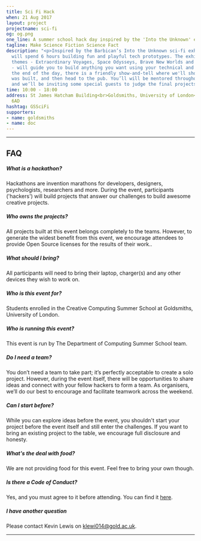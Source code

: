 ```yaml
---
title: Sci Fi Hack
when: 21 Aug 2017
layout: project
projectname: sci-fi
og: og.png
one_line: A summer school hack day inspired by the 'Into the Unknown' exhibiton.
tagline: Make Science Fiction Science Fact
description: "<p>Inspired by the Barbican’s Into the Unknown sci-fi exhibition, hackers
  will spend 6 hours building fun and playful tech prototypes. The exhibition’s four
  themes - Extraordinary Voyages, Space Odysseys, Brave New Worlds and Final Frontiers
  - will guide you to build anything you want using your technical and design knowledge.</p><p>At
  the end of the day, there is a friendly show-and-tell where we'll show off what
  was built, and then head to the pub. You’ll will be mentored throughout the day,
  and we’ll be inviting some special guests to judge the final projects.</p>"
time: 10:00 - 18:00
address: St James Hatcham Building<br>Goldsmiths, University of London<br>London,<br>SE14
  6AD
hashtag: GSSciFi
supporters:
- name: goldsmiths
- name: doc
---
```


<hr>
<section class="project-faq">
  <div class="container">
    <h2>FAQ</h2>
    <div class="row">
      <div class="col-md-4">
        <div class="text-block">
          <h5>What is a hackathon?</h5>
          <p>Hackathons are invention marathons for developers, designers, psychologists, researchers and more. During the event, participants ('hackers') will build projects that answer our challenges to build awesome creative projects.</p>
        </div>
        <div class="text-block">
          <h5>Who owns the projects?</h5>
          <p>All projects built at this event belongs completely to the teams. However, to generate the widest benefit from this event, we encourage attendees to provide Open Source licenses for the results of their work.</a>.</p>
        </div>
        <div class="text-block">
          <h5>What should I bring?</h5>
          <p>All participants will need to bring their laptop, charger(s) and any other devices they wish to work on.</p>
        </div>
      </div>
      <div class="col-md-4">
        <div class="text-block">
          <h5>Who is this event for?</h5>
          <p>Students enrolled in the Creative Computing Summer School at Goldsmiths, University of London.</p>
        </div>
        <div class="text-block">
          <h5>Who is running this event?</h5>
          <p>This event is run by The Department of Computing Summer School team.</p>
        </div>
        <div class="text-block">
          <h5>Do I need a team?</h5>
          <p>You don’t need a team to take part; it’s perfectly acceptable to create a solo project. However, during the event itself, there will be opportunities to share ideas and connect with your fellow hackers to form a team. As organisers, we’ll do our best to encourage and facilitate teamwork across the weekend.</p>
        </div>
      </div>
      <div class="col-md-4">
        <div class="text-block">
          <h5>Can I start before?</h5>
          <p>While you can explore ideas before the event, you shouldn't start your project before the event itself and still enter the challenges. If you want to bring an existing project to the table, we encourage full disclosure and honesty.</p>
        </div>
        <div class="text-block">
          <h5>What's the deal with food?</h5>
          <p>We are not providing food for this event. Feel free to bring your own though.</p>
        </div>
        <div class="text-block">
          <h5>Is there a Code of Conduct?</h5>
          <p>Yes, and you must agree to it before attending. You can find it <a href="https://github.com/hacksmiths/code-of-conduct">here</a>.</p>
        </div>
        <div class="text-block">
          <h5>I have another question</h5>
          <p>Please contact Kevin Lewis on <a href="mailto:klewi014@gold.ac.uk">klewi014@gold.ac.uk</a>.</p>
        </div>
      </div>
    </div>
  </div>
</section>
<hr>